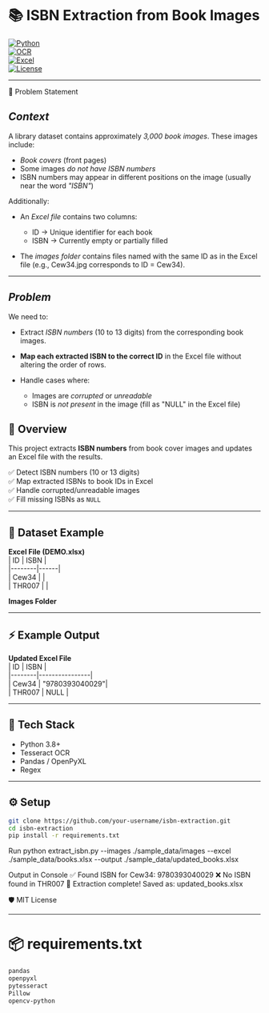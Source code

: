 # 📚 ISBN Extraction from Book Images  

[![Python](https://img.shields.io/badge/Python-3.8+-blue.svg)](https://www.python.org/)  
[![OCR](https://img.shields.io/badge/OCR-Tesseract-green.svg)](https://github.com/tesseract-ocr/tesseract)  
[![Excel](https://img.shields.io/badge/Excel-Pandas-orange.svg)](https://pandas.pydata.org/)  
[![License](https://img.shields.io/badge/License-MIT-lightgrey.svg)](LICENSE)  

---
📄 Problem Statement

## *Context*

A library dataset contains approximately *3,000 book images*. These images include:

* *Book covers* (front pages)
* Some images *do not have ISBN numbers*
* ISBN numbers may appear in different positions on the image (usually near the word *"ISBN"*)

Additionally:

* An *Excel file* contains two columns:

  * ID → Unique identifier for each book
  * ISBN → Currently empty or partially filled

* The *images folder* contains files named with the same ID as in the Excel file (e.g., Cew34.jpg corresponds to ID = Cew34).

---

## *Problem*

We need to:

* Extract *ISBN numbers* (10 to 13 digits) from the corresponding book images.
* **Map each extracted ISBN to the correct ID** in the Excel file without altering the order of rows.
* Handle cases where:

  * Images are *corrupted* or *unreadable*
  * ISBN is *not present* in the image (fill as "NULL" in the Excel file)


## 🔎 Overview  
This project extracts **ISBN numbers** from book cover images and updates an Excel file with the results.  

✅ Detect ISBN numbers (10 or 13 digits)  
✅ Map extracted ISBNs to book IDs in Excel  
✅ Handle corrupted/unreadable images  
✅ Fill missing ISBNs as `NULL`  

---

## 📂 Dataset Example  

**Excel File (DEMO.xlsx)**  
| ID     | ISBN |  
|--------|------|  
| Cew34  |      |  
| THR007 |      |  

**Images Folder**  



---

## ⚡ Example Output  

**Updated Excel File**  
| ID     | ISBN           |  
|--------|----------------|  
| Cew34  | "9780393040029"|  
| THR007 | NULL           |  

---

## 🚀 Tech Stack  
- Python 3.8+  
- Tesseract OCR  
- Pandas / OpenPyXL  
- Regex  

---

## ⚙️ Setup  

```bash
git clone https://github.com/your-username/isbn-extraction.git
cd isbn-extraction
pip install -r requirements.txt
```

Run
python extract_isbn.py --images ./sample_data/images --excel ./sample_data/books.xlsx --output ./sample_data/updated_books.xlsx

Output in Console
✅ Found ISBN for Cew34: 9780393040029
❌ No ISBN found in THR007
🎉 Extraction complete! Saved as: updated_books.xlsx

🛡️ MIT License

---

# 📦 requirements.txt  

```txt
pandas
openpyxl
pytesseract
Pillow
opencv-python
```

